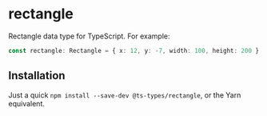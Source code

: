 # rectangle

Rectangle data type for TypeScript. For example:

```typescript
const rectangle: Rectangle = { x: 12, y: -7, width: 100, height: 200 };
```

## Installation

Just a quick `npm install --save-dev @ts-types/rectangle`, or the Yarn
equivalent.
